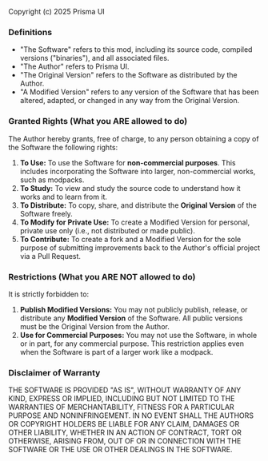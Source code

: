 Copyright (c) 2025 Prisma UI

### Definitions
- "The Software" refers to this mod, including its source code, compiled versions ("binaries"), and all associated files.
- "The Author" refers to Prisma UI.
- "The Original Version" refers to the Software as distributed by the Author.
- "A Modified Version" refers to any version of the Software that has been altered, adapted, or changed in any way from the Original Version.

### Granted Rights (What you ARE allowed to do)
The Author hereby grants, free of charge, to any person obtaining a copy of the Software the following rights:

1.  **To Use:** To use the Software for **non-commercial purposes**. This includes incorporating the Software into larger, non-commercial works, such as modpacks.
2.  **To Study:** To view and study the source code to understand how it works and to learn from it.
3.  **To Distribute:** To copy, share, and distribute the **Original Version** of the Software freely.
4.  **To Modify for Private Use:** To create a Modified Version for personal, private use only (i.e., not distributed or made public).
5.  **To Contribute:** To create a fork and a Modified Version for the sole purpose of submitting improvements back to the Author's official project via a Pull Request.

### Restrictions (What you ARE NOT allowed to do)
It is strictly forbidden to:

1.  **Publish Modified Versions:** You may not publicly publish, release, or distribute any **Modified Version** of the Software. All public versions must be the Original Version from the Author.
2.  **Use for Commercial Purposes:** You may not use the Software, in whole or in part, for any commercial purpose. This restriction applies even when the Software is part of a larger work like a modpack.

### Disclaimer of Warranty
THE SOFTWARE IS PROVIDED "AS IS", WITHOUT WARRANTY OF ANY KIND, EXPRESS OR
IMPLIED, INCLUDING BUT NOT LIMITED TO THE WARRANTIES OF MERCHANTABILITY,
FITNESS FOR A PARTICULAR PURPOSE AND NONINFRINGEMENT. IN NO EVENT SHALL THE
AUTHORS OR COPYRIGHT HOLDERS BE LIABLE FOR ANY CLAIM, DAMAGES OR OTHER
LIABILITY, WHETHER IN AN ACTION OF CONTRACT, TORT OR OTHERWISE, ARISING FROM,
OUT OF OR IN CONNECTION WITH THE SOFTWARE OR THE USE OR OTHER DEALINGS IN THE
SOFTWARE.
